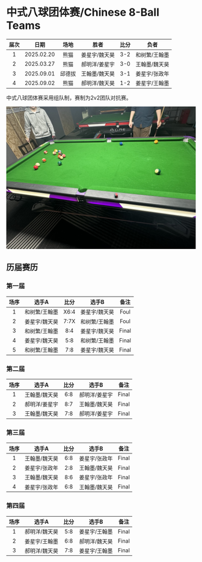 # 中式八球团体赛/Chinese 8-Ball Teams

| 届次 | 日期        | 场地   | 胜者         | 比分 | 负者         |
| :--: | :--------: | :----: | :----------: | :-: | :----------: |
| 1    | 2025.02.20 | 熊猫   | 姜星宇/魏天昊 | 3-2 | 和树繁/王翰墨 |
| 2    | 2025.03.27 | 熊猫   | 郝明洋/姜星宇 | 3-0 | 王翰墨/魏天昊 |
| 3    | 2025.09.01 | 邱德拔 | 王翰墨/魏天昊 | 3-1 | 姜星宇/张政年 |
| 4    | 2025.09.02 | 熊猫   | 郝明洋/魏天昊 | 1-2 | 姜星宇/王翰墨 |

中式八球团体赛采用组队制，赛制为2v2团队对抗赛。

![](./img/chinese_8-ball_teams.jpg)

## 历届赛历

### 第一届

| 场序 | 选手A        | 比分   | 选手B        | 备注  |
| :--: | :----------: | :---: | :----------: | :---: |
| 1    | 和树繁/王翰墨 | X6:4  | 姜星宇/魏天昊 | Foul  |
| 2    | 姜星宇/魏天昊 |  7:7X | 和树繁/王翰墨 | Foul  |
| 3    | 和树繁/王翰墨 |  8:4  | 姜星宇/魏天昊 | Final |
| 4    | 姜星宇/魏天昊 |  5:8  | 和树繁/王翰墨 | Final |
| 5    | 和树繁/王翰墨 |  7:8  | 姜星宇/魏天昊 | Final |

### 第二届

| 场序 | 选手A        | 比分   | 选手B        | 备注  |
| :--: | :----------: | :---: | :----------: | :---: |
| 1    | 王翰墨/魏天昊 |  6:8  | 郝明洋/姜星宇 | Final |
| 2    | 郝明洋/姜星宇 |  8:7  | 王翰墨/魏天昊 | Final |
| 3    | 王翰墨/魏天昊 |  7:8  | 郝明洋/姜星宇 | Final |

### 第三届

| 场序 | 选手A        | 比分   | 选手B        | 备注  |
| :--: | :----------: | :---: | :----------: | :---: |
| 1    | 王翰墨/魏天昊 |  6:8  | 姜星宇/张政年 | Final |
| 2    | 姜星宇/张政年 |  2:8  | 王翰墨/魏天昊 | Final |
| 3    | 王翰墨/魏天昊 |  8:6  | 姜星宇/张政年 | Final |
| 4    | 姜星宇/张政年 |  6:8  | 王翰墨/魏天昊 | Final |

### 第四届

| 场序 | 选手A        | 比分   | 选手B        | 备注  |
| :--: | :----------: | :---: | :----------: | :---: |
| 1    | 郝明洋/魏天昊 |  5:8  | 姜星宇/王翰墨 | Final |
| 2    | 姜星宇/王翰墨 |  6:8  | 郝明洋/魏天昊 | Final |
| 3    | 郝明洋/魏天昊 |  7:8  | 姜星宇/王翰墨 | Final |
